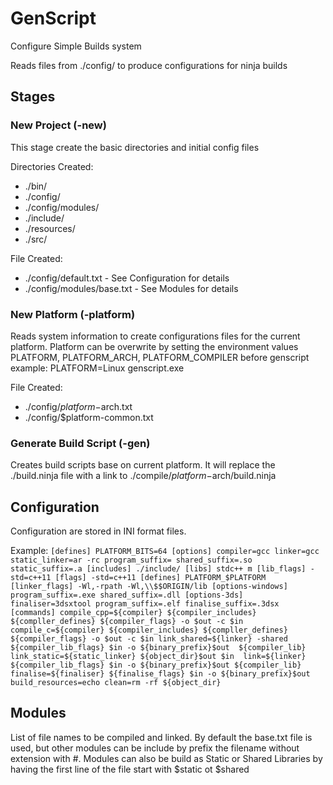 # GenScript
Configure Simple Builds system

Reads files from ./config/ to produce configurations for ninja builds

## Stages

### New Project (-new)
This stage create the basic directories and initial config files

Directories Created:
- ./bin/
- ./config/
- ./config/modules/
- ./include/
- ./resources/
- ./src/

File Created:
- ./config/default.txt - See Configuration for details
- ./config/modules/base.txt - See Modules for details

### New Platform (-platform)
Reads system information to create configurations files for the current platform. Platform can be overwrite by setting the environment values PLATFORM, PLATFORM_ARCH, PLATFORM_COMPILER before genscript
example: PLATFORM=Linux genscript.exe

File Created:
- ./config/$platform-$arch.txt
- ./config/$platform-common.txt


### Generate Build Script (-gen)
Creates build scripts base on current platform. It will replace the ./build.ninja file with a link to ./compile/$platform-$arch/build.ninja

## Configuration 
Configuration are stored in INI format files.

Example:
`[defines]
PLATFORM_BITS=64
[options]
compiler=gcc
linker=gcc
static_linker=ar -rc
program_suffix=
shared_suffix=.so
static_suffix=.a
[includes]
./include/
[libs]
stdc++
m
[lib_flags]
-std=c++11
[flags]
-std=c++11
[defines]
PLATFORM_$PLATFORM
[linker_flags]
-Wl,-rpath -Wl,\\$$ORIGIN/lib
[options-windows]
program_suffix=.exe
shared_suffix=.dll
[options-3ds]
finaliser=3dsxtool
program_suffix=.elf
finalise_suffix=.3dsx
[commands]
compile_cpp=${compiler} ${compiler_includes} ${compller_defines} ${compiler_flags} -o $out -c $in
compile_c=${compiler} ${compiler_includes} ${compller_defines}  ${compiler_flags} -o $out -c $in
link_shared=${linker} -shared ${compiler_lib_flags} $in -o ${binary_prefix}$out  ${compiler_lib}
link_static=${static_linker} ${object_dir}$out $in 
link=${linker} ${compiler_lib_flags} $in -o ${binary_prefix}$out ${compiler_lib} 
finalise=${finaliser} ${finalise_flags} $in -o ${binary_prefix}$out
build_resources=echo
clean=rm -rf ${object_dir}
`

## Modules
List of file names to be compiled and linked. By default the base.txt file is used, but other modules can be include by prefix the filename without extension with #.
Modules can also be build as Static or Shared Libraries by having the first line of the file start with $static ot $shared
